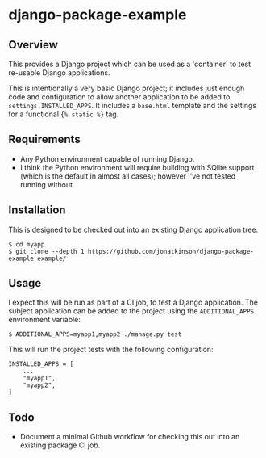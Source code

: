 # django-package-example

## Overview

This provides a Django project which can be used as a 'container' to test re-usable Django applications.

This is intentionally a very basic Django project; it includes just enough code and configuration to allow another application to be added to `settings.INSTALLED_APPS`. It includes a `base.html` template and the settings for a functional `{% static %}` tag.

## Requirements

- Any Python environment capable of running Django.
- I think the Python environment will require building with SQlite support (which is the default in almost all cases); however I've not tested running without.

## Installation

This is designed to be checked out into an existing Django application tree:

    $ cd myapp
    $ git clone --depth 1 https://github.com/jonatkinson/django-package-example example/

## Usage

I expect this will be run as part of a CI job, to test a Django application. The subject application can be added to the project using the `ADDITIONAL_APPS` environment variable:

    $ ADDITIONAL_APPS=myapp1,myapp2 ./manage.py test

This will run the project tests with the following configuration:

    INSTALLED_APPS = [
        ...
        "myapp1",
        "myapp2",
    ]

## Todo

- Document a minimal Github workflow for checking this out into an existing package CI job.
